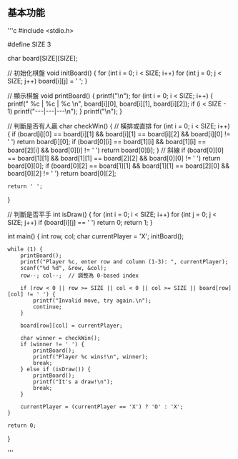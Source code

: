 ## 基本功能
'''c
#include <stdio.h>

#define SIZE 3

char board[SIZE][SIZE];

// 初始化棋盤
void initBoard() {
    for (int i = 0; i < SIZE; i++)
        for (int j = 0; j < SIZE; j++)
            board[i][j] = ' ';
}

// 顯示棋盤
void printBoard() {
    printf("\n");
    for (int i = 0; i < SIZE; i++) {
        printf(" %c | %c | %c \n", board[i][0], board[i][1], board[i][2]);
        if (i < SIZE - 1)
            printf("---|---|---\n");
    }
    printf("\n");
}

// 判斷是否有人贏
char checkWin() {
    // 橫排或直排
    for (int i = 0; i < SIZE; i++) {
        if (board[i][0] == board[i][1] && board[i][1] == board[i][2] && board[i][0] != ' ')
            return board[i][0];
        if (board[0][i] == board[1][i] && board[1][i] == board[2][i] && board[0][i] != ' ')
            return board[0][i];
    }
    // 斜線
    if (board[0][0] == board[1][1] && board[1][1] == board[2][2] && board[0][0] != ' ')
        return board[0][0];
    if (board[0][2] == board[1][1] && board[1][1] == board[2][0] && board[0][2] != ' ')
        return board[0][2];

    return ' ';
}

// 判斷是否平手
int isDraw() {
    for (int i = 0; i < SIZE; i++)
        for (int j = 0; j < SIZE; j++)
            if (board[i][j] == ' ')
                return 0;
    return 1;
}

int main() {
    int row, col;
    char currentPlayer = 'X';
    initBoard();

    while (1) {
        printBoard();
        printf("Player %c, enter row and column (1-3): ", currentPlayer);
        scanf("%d %d", &row, &col);
        row--; col--;  // 調整為 0-based index

        if (row < 0 || row >= SIZE || col < 0 || col >= SIZE || board[row][col] != ' ') {
            printf("Invalid move, try again.\n");
            continue;
        }

        board[row][col] = currentPlayer;

        char winner = checkWin();
        if (winner != ' ') {
            printBoard();
            printf("Player %c wins!\n", winner);
            break;
        } else if (isDraw()) {
            printBoard();
            printf("It's a draw!\n");
            break;
        }

        currentPlayer = (currentPlayer == 'X') ? 'O' : 'X';
    }

    return 0;
}

'''